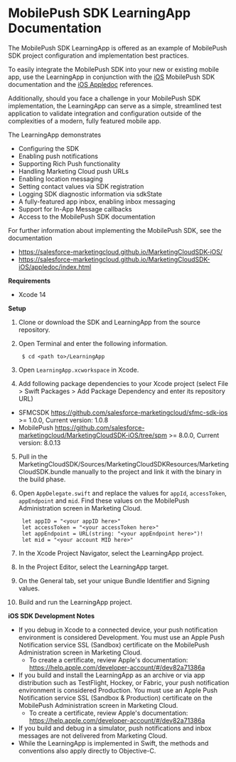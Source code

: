 # MobilePush SDK LearningApp Documentation

The MobilePush SDK LearningApp is offered as an example of MobilePush SDK project configuration and implementation best practices.

To easily integrate the MobilePush SDK into your new or existing mobile app, use the LearningApp in conjunction with the [iOS](https://salesforce-marketingcloud.github.io/MarketingCloudSDK-iOS/) MobilePush SDK documentation and the [iOS Appledoc](https://salesforce-marketingcloud.github.io/MarketingCloudSDK-iOS/get-started/appledocs.html) references.

Additionally, should you face a challenge in your MobilePush SDK implementation, the LearningApp can serve as a simple, streamlined test application to validate integration and configuration outside of the complexities of a modern, fully featured mobile app.

The LearningApp demonstrates

* Configuring the SDK
* Enabling push notifications
* Supporting Rich Push functionality
* Handling Marketing Cloud push URLs
* Enabling location messaging
* Setting contact values via SDK registration
* Logging SDK diagnostic information via sdkState
* A fully-featured app inbox, enabling inbox messaging
* Support for In-App Message callbacks
* Access to the MobilePush SDK documentation

For further information about implementing the MobilePush SDK, see the documentation

* https://salesforce-marketingcloud.github.io/MarketingCloudSDK-iOS/
* https://salesforce-marketingcloud.github.io/MarketingCloudSDK-iOS/appledoc/index.html

**Requirements**

* Xcode 14

**Setup**

1. Clone or download the SDK and LearningApp from the source repository.
2. Open Terminal and enter the following information.

        $ cd <path to>/LearningApp
3. Open `LearningApp.xcworkspace` in Xcode.
4. Add following package dependencies to your Xcode project (select File > Swift Packages > Add Package Dependency and enter its repository URL)
* SFMCSDK https://github.com/salesforce-marketingcloud/sfmc-sdk-ios >= 1.0.0, Current version: 1.0.8
* MobilePush https://github.com/salesforce-marketingcloud/MarketingCloudSDK-iOS/tree/spm >= 8.0.0, Current version: 8.0.13

5. Pull in the MarketingCloudSDK/Sources/MarketingCloudSDKResources/MarketingCloudSDK.bundle manually to the project and link it with the binary in the build phase.

6. Open `AppDelegate.swift` and replace the values for `appId`, `accessToken`, `appEndpoint` and `mid`. Find these values on the MobilePush Administration screen in Marketing Cloud.

        let appID = "<your appID here>"
        let accessToken = "<your accessToken here>"
        let appEndpoint = URL(string: "<your appEndpoint here>")!
        let mid = "<your account MID here>"

7. In the Xcode Project Navigator, select the LearningApp project.
8. In the Project Editor, select the LearningApp target.
9. On the General tab, set your unique Bundle Identifier and Signing values.
10. Build and run the LearningApp project.

**iOS SDK Development Notes**

* If you debug in Xcode to a connected device, your push notification environment is considered Development. You must use an Apple Push Notification service SSL (Sandbox) certificate on the MobilePush Administration screen in Marketing Cloud.
    * To create a certificate, review Apple's documentation: https://help.apple.com/developer-account/#/dev82a71386a
* If you build and install the LearningApp as an archive or via app distribution such as TestFlight, Hockey, or Fabric, your push notification environment is considered Production. You must use an Apple Push Notification service SSL (Sandbox & Production) certificate on the MobilePush Administration screen in Marketing Cloud.
    * To create a certificate, review Apple's documentation: https://help.apple.com/developer-account/#/dev82a71386a
* If you build and debug in a simulator, push notifications and inbox messages are not delivered from Marketing Cloud.
* While the LearningApp is implemented in Swift, the methods and conventions also apply directly to Objective-C.
